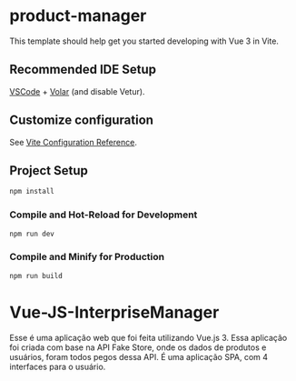 # product-manager

This template should help get you started developing with Vue 3 in Vite.

## Recommended IDE Setup

[VSCode](https://code.visualstudio.com/) + [Volar](https://marketplace.visualstudio.com/items?itemName=Vue.volar) (and disable Vetur).

## Customize configuration

See [Vite Configuration Reference](https://vite.dev/config/).

## Project Setup

```sh
npm install
```

### Compile and Hot-Reload for Development

```sh
npm run dev
```

### Compile and Minify for Production

```sh
npm run build
```

# Vue-JS-InterpriseManager
Esse é uma aplicação web que foi feita utilizando Vue.js 3. Essa aplicação foi criada com base na API Fake Store, onde os dados de produtos e usuários, foram todos pegos dessa API. É uma aplicação SPA, com 4 interfaces para o usuário.

